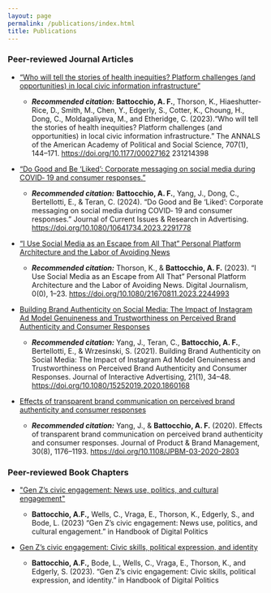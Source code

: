 ```yaml
---
layout: page
permalink: /publications/index.html
title: Publications
---
```


### Peer-reviewed Journal Articles

- [“Who will tell the stories of health inequities? Platform challenges (and opportunities) in local civic information infrastructure”](http://afbat.github.io/files/Battocchio_et_al2023b.pdf)

    - ***Recommended citation:*** **Battocchio, A. F.**, Thorson, K., Hiaeshutter‐Rice, D., Smith, M., Chen, Y., Edgerly, S., Cotter, K., Choung, H., Dong, C., Moldagaliyeva, M., and Etheridge, C. (2023).“Who will tell the stories of health inequities? Platform challenges (and opportunities) in local civic information infrastructure.” The ANNALS of the American Academy of Political and Social Science, 707(1), 144–171. https://doi.org/10.1177/00027162 231214398


- [“Do Good and Be ‘Liked’: Corporate messaging on social media during COVID‐ 19 and consumer responses.”](http://afbat.github.io/files/Battocchio_et_al2023a)

    - ***Recommended citation:*** **Battocchio, A. F.**, Yang, J., Dong, C., Bertellotti, E., & Teran, C. (2024). “Do Good and Be ‘Liked’: Corporate messaging on social media during COVID‐ 19 and consumer responses.” Journal of Current Issues & Research in Advertising. https://doi.org/10.1080/10641734.2023.2291778


- [“I Use Social Media as an Escape from All That” Personal Platform Architecture and the Labor of Avoiding News](http://afbat.github.io/files/ThorsonBattocchio_2023.pdf)

    - ***Recommended citation:*** Thorson, K., & **Battocchio, A. F.** (2023). “I Use Social Media as an Escape from All That” Personal Platform Architecture and the Labor of Avoiding News. Digital Journalism, 0(0), 1–23. https://doi.org/10.1080/21670811.2023.2244993


- [Building Brand Authenticity on Social Media: The Impact of Instagram Ad Model Genuineness and Trustworthiness on Perceived Brand Authenticity and Consumer Responses](http://afbat.github.io/files/Yang_et_al_2021.pdf)

    - ***Recommended citation:*** Yang, J., Teran, C., **Battocchio, A. F.**, Bertellotti, E., & Wrzesinski, S. (2021). Building Brand Authenticity on Social Media: The Impact of Instagram Ad Model Genuineness and Trustworthiness on Perceived Brand Authenticity and Consumer Responses. Journal of Interactive Advertising, 21(1), 34–48. https://doi.org/10.1080/15252019.2020.1860168


- [Effects of transparent brand communication on perceived brand authenticity and consumer responses](http://afbat.githun.io/files/YangBattocchio_2020.pdf)

    - ***Recommended citation:*** Yang, J., & **Battocchio, A. F.** (2020). Effects of transparent brand communication on perceived brand authenticity and consumer responses. Journal of Product & Brand Management, 30(8), 1176–1193. https://doi.org/10.1108/JPBM-03-2020-2803

### Peer-reviewed Book Chapters

- ["Gen Z’s civic engagement: News use, politics, and cultural engagement"](https://www.researchgate.net/publication/375765894_Gen_Z's_civic_engagement_civic_skills_political_expression_and_identity)

    - **Battocchio, A.F.,** Wells, C., Vraga, E., Thorson, K., Edgerly, S., and Bode, L. (2023) “Gen Z’s civic engagement: News use, politics, and cultural engagement.” in Handbook of Digital Politics


- [Gen Z’s civic engagement: Civic skills, political expression, and identity](https://www.researchgate.net/publication/375765894_Gen_Z's_civic_engagement_civic_skills_political_expression_and_identity)

    - **Battocchio, A.F.,** Bode, L., Wells, C., Vraga, E., Thorson, K., and Edgerly, S. (2023). “Gen Z’s civic engagement: Civic skills, political expression, and identity.” in Handbook of Digital Politics

